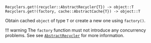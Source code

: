     Recyclers.get!(recycler::AbstractRecycler{T}) -> object::T
    Recyclers.get!(factory, cache::AbstractCache{T}) -> object::T

Obtain cached `object` of type `T` or create a new one using `factory()`.

!!! warning
    The `factory` function must not introduce any concurrency problems. See see
    [`AbstractRecycler`](@ref) for more information.
